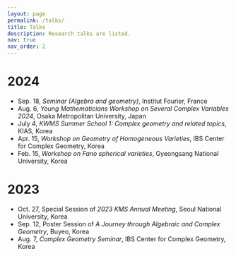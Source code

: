 ```yaml
---
layout: page
permalink: /talks/
title: Talks
description: Research talks are listed.
nav: true
nav_order: 2
---
```


# 2024
* Sep. 18, *Seminar (Algebra and geometry)*, Institut Fourier, France
* Aug. 6, *Young Mathematicians Workshop on Several Complex Variables 2024*, Osaka Metropolitan University, Japan
* July 4, *KWMS Summer School 1: Complex geometry and related topics*, KIAS, Korea
* Apr. 15, *Workshop on Geometry of Homogeneous Varieties*, IBS Center for Complex Geometry, Korea
* Feb. 15, *Workshop on Fano spherical varieties*, Gyeongsang National University, Korea

# 2023
* Oct. 27, Special Session of *2023 KMS Annual Meeting*, Seoul National University, Korea
* Sep. 12, Poster Session of *A Journey through Algebraic and Complex Geometry*, Buyeo, Korea
* Aug. 7, *Complex Geometry Seminar*, IBS Center for Complex Geometry, Korea
